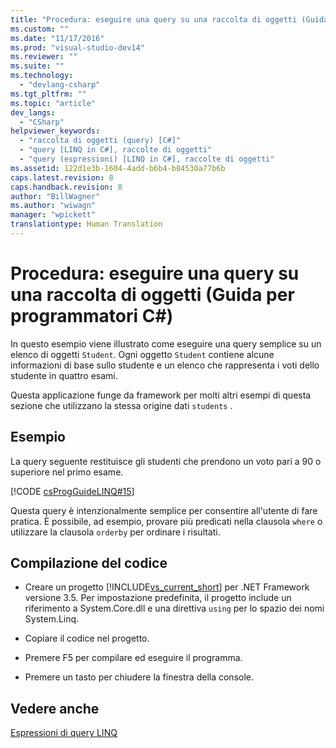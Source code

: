 ```yaml
---
title: "Procedura: eseguire una query su una raccolta di oggetti (Guida per programmatori C#) | Microsoft Docs"
ms.custom: ""
ms.date: "11/17/2016"
ms.prod: "visual-studio-dev14"
ms.reviewer: ""
ms.suite: ""
ms.technology: 
  - "devlang-csharp"
ms.tgt_pltfrm: ""
ms.topic: "article"
dev_langs: 
  - "CSharp"
helpviewer_keywords: 
  - "raccolta di oggetti (query) [C#]"
  - "query [LINQ in C#], raccolte di oggetti"
  - "query (espressioni) [LINQ in C#], raccolte di oggetti"
ms.assetid: 122d1e3b-1604-4add-b6b4-b84530a77b6b
caps.latest.revision: 8
caps.handback.revision: 8
author: "BillWagner"
ms.author: "wiwagn"
manager: "wpickett"
translationtype: Human Translation
---
```

# Procedura: eseguire una query su una raccolta di oggetti (Guida per programmatori C#)
In questo esempio viene illustrato come eseguire una query semplice su un elenco di oggetti `Student`.  Ogni oggetto `Student` contiene alcune informazioni di base sullo studente e un elenco che rappresenta i voti dello studente in quattro esami.  
  
 Questa applicazione funge da framework per molti altri esempi di questa sezione che utilizzano la stessa origine dati `students` .  
  
## Esempio  
 La query seguente restituisce gli studenti che prendono un voto pari a 90 o superiore nel primo esame.  
  
 [!CODE [csProgGuideLINQ#15](../CodeSnippet/VS_Snippets_VBCSharp/csProgGuideLINQ#15)]  
  
 Questa query è intenzionalmente semplice per consentire all'utente di fare pratica.  È possibile, ad esempio, provare più predicati nella clausola `where` o utilizzare la clausola `orderby` per ordinare i risultati.  
  
## Compilazione del codice  
  
-   Creare un progetto [!INCLUDE[vs_current_short](../../../csharp/programming-guide/classes-and-structs/includes/vs_current_short_md.md)] per .NET Framework versione 3.5.  Per impostazione predefinita, il progetto include un riferimento a System.Core.dll e una direttiva `using` per lo spazio dei nomi System.Linq.  
  
-   Copiare il codice nel progetto.  
  
-   Premere F5 per compilare ed eseguire il programma.  
  
-   Premere un tasto per chiudere la finestra della console.  
  
## Vedere anche  
 [Espressioni di query LINQ](../../../csharp/programming-guide/linq-query-expressions/index.md)